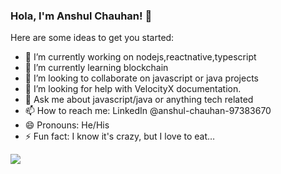 ### Hola, I'm Anshul Chauhan! 👋

Here are some ideas to get you started:

- 🔭 I’m currently working on nodejs,reactnative,typescript
- 🌱 I’m currently learning blockchain
- 👯 I’m looking to collaborate on javascript or java projects
- 🤔 I’m looking for help with VelocityX documentation.
- 💬 Ask me about javascript/java or anything tech related
- 📫 How to reach me: LinkedIn @anshul-chauhan-97383670
- 😄 Pronouns: He/His
- ⚡ Fun fact: I know it's crazy, but I love to eat…

<img src = "https://github-readme-stats.vercel.app/api?username=engranshul&&show_icons=true&title_color=ffffff&icon_color=bb2acf&text_color=daf7dc&bg_color=151515">
